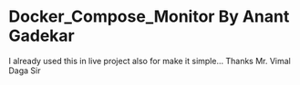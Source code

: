 # Docker_Compose_Monitor By Anant Gadekar
I already used this in live project also for make it simple... Thanks Mr. Vimal Daga Sir
